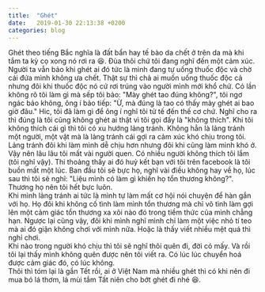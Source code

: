 ```yaml
---
title:  "Ghét"
date:   2019-01-30 22:13:38 +0200
categories: blog
---
```

Ghét theo tiếng Bắc nghĩa là đất bẩn hay tế bào da chết ở trên da mà khi tắm ta kỳ cọ xong nó rơi ra :satisfied:. Đùa thôi chứ tôi đang nghĩ đến một cảm xúc. Người ta vẫn bảo khi ghét ai đó tức là mình đang tự uống thuốc độc và chờ cái đứa mình không ưa chết. Thật sự thì chả ai muốn uống thuốc độc cả nhưng đôi khi thuốc độc nó cứ rơi trúng vào người mình mới khổ chứ. Có lần không rõ tôi làm gì mà sếp tôi bảo: "Mày ghét tao đúng không?", tôi ngơ ngác bảo không, ông í bảo tiếp: "Ừ, mà đúng là tao có thấy mày ghét ai bao giờ đâu." Hic, tôi đã làm gì để ông í nghĩ tôi tử tế đến thế cơ chứ. Nghĩ cho ra thì đúng là tôi cũng không ghét ai thật vì tôi gọi đấy là "không thích". Khi tôi không thích cái gì thì tôi có xu hướng lảng tránh. Không hẳn là lảng tránh một người, một vật mà là lảng tránh cái gợi ra cảm xúc khó chịu trong tôi. Lảng tránh đôi khi làm mình dễ chịu hơn nhưng đôi khi cũng làm mình khó ở. Vậy nên lâu lâu tôi mất vài người quen. Có nhiều người không thích tôi lắm (tôi nghĩ vậy). Thi thoảng thấy ai đó huỷ kết bạn với tôi trên facebook là tôi buồn mất một lúc. Ban đầu tôi sẽ bực họ, nghĩ vài điều không hay về họ, lúc sau thì tôi sẽ nghĩ: "Liệu mình có làm gì khiến họ tổn thương không?". Thương họ nên tôi hết bực luôn.  
Khi mình lảng tránh ai tức là mình tự làm mất cơ hội nói chuyện để hàn gắn với họ. Họ đôi khi không cố tình làm mình tổn thương mà chỉ vô tình làm gợi lên một cảm giác tổn thương xa xôi nào đó trong tiềm thức của mình chẳng hạn. Ngược lại cũng vậy, đôi khi mình nghĩ mình chỉ làm một việc nhỏ tí teo mà ai đó giận không chơi với mình nữa. Hoặc là thấy viết nhiều mệt quá thì nghỉ chơi.  
Khi nào trong người khó chịu thì tôi sẽ nghĩ thôi quên đi, đời có mấy. Và rồi tôi lại thấy mình không quên được nên tôi viết ra. Có lúc lúc chuyển hoá được cảm giác đó, có lúc không.  
Thôi thì tóm lại là gần Tết rồi, ai ở Việt Nam mà nhiều ghét thì có khi nên đi mua bó lá thơm, lá mùi tắm Tất niên cho bớt ghét đi nhé :satisfied:.